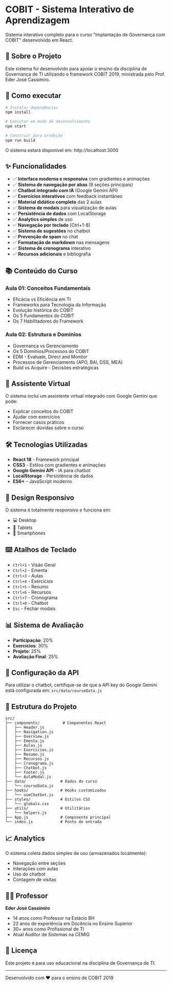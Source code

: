 # COBIT - Sistema Interativo de Aprendizagem


Sistema interativo completo para o curso "Implantação de Governança com COBIT" desenvolvido em React.

## 🎯 Sobre o Projeto

Este sistema foi desenvolvido para apoiar o ensino da disciplina de Governança de TI utilizando o framework COBIT 2019, ministrada pelo Prof. Eder José Cassimiro.

## 🚀 Como executar

```bash
# Instalar dependências
npm install

# Executar em modo de desenvolvimento
npm start

# Construir para produção
npm run build
```

O sistema estará disponível em: http://localhost:3000

## ✨ Funcionalidades

- ✅ **Interface moderna e responsiva** com gradientes e animações
- ✅ **Sistema de navegação por abas** (8 seções principais)
- ✅ **Chatbot integrado com IA** (Google Gemini API)
- ✅ **Exercícios interativos** com feedback instantâneo
- ✅ **Material didático completo** das 2 aulas
- ✅ **Sistema de modais** para visualização de aulas
- ✅ **Persistência de dados** com LocalStorage
- ✅ **Analytics simples** de uso
- ✅ **Navegação por teclado** (Ctrl+1-8)
- ✅ **Sistema de sugestões** no chatbot
- ✅ **Prevenção de spam** no chat
- ✅ **Formatação de markdown** nas mensagens
- ✅ **Sistema de cronograma** interativo
- ✅ **Recursos adicionais** e bibliografia

## 📚 Conteúdo do Curso

### Aula 01: Conceitos Fundamentais
- Eficácia vs Eficiência em TI
- Frameworks para Tecnologia da Informação  
- Evolução histórica do COBIT
- Os 5 Fundamentos do COBIT
- Os 7 Habilitadores do Framework

### Aula 02: Estrutura e Domínios
- Governança vs Gerenciamento
- Os 5 Domínios/Processos do COBIT
- EDM - Evaluate, Direct and Monitor
- Processos de Gerenciamento (APO, BAI, DSS, MEA)
- Build vs Acquire - Decisões estratégicas

## 🤖 Assistente Virtual

O sistema inclui um assistente virtual integrado com Google Gemini que pode:
- Explicar conceitos do COBIT
- Ajudar com exercícios
- Fornecer casos práticos
- Esclarecer dúvidas sobre o curso

## 🛠 Tecnologias Utilizadas

- **React 18** - Framework principal
- **CSS3** - Estilos com gradientes e animações
- **Google Gemini API** - IA para chatbot
- **LocalStorage** - Persistência de dados
- **ES6+** - JavaScript moderno

## 📱 Design Responsivo

O sistema é totalmente responsivo e funciona em:
- 💻 Desktop
- 📱 Tablets
- 📱 Smartphones

## ⌨️ Atalhos de Teclado

- `Ctrl+1` - Visão Geral
- `Ctrl+2` - Ementa
- `Ctrl+3` - Aulas
- `Ctrl+4` - Exercícios
- `Ctrl+5` - Resumo
- `Ctrl+6` - Recursos
- `Ctrl+7` - Cronograma
- `Ctrl+8` - Chatbot
- `Esc` - Fechar modais

## 📊 Sistema de Avaliação

- **Participação**: 20%
- **Exercícios**: 30%
- **Projeto**: 25%
- **Avaliação Final**: 25%

## 🔧 Configuração da API

Para utilizar o chatbot, certifique-se de que a API key do Google Gemini está configurada em:
`src/data/courseData.js`

## 📁 Estrutura do Projeto

```
src/
├── components/          # Componentes React
│   ├── Header.js
│   ├── Navigation.js
│   ├── Overview.js
│   ├── Ementa.js
│   ├── Aulas.js
│   ├── Exercicios.js
│   ├── Resumo.js
│   ├── Recursos.js
│   ├── Cronograma.js
│   ├── Chatbot.js
│   ├── Footer.js
│   └── AulaModal.js
├── data/               # Dados do curso
│   └── courseData.js
├── hooks/              # Hooks customizados
│   └── useChatbot.js
├── styles/             # Estilos CSS
│   └── globals.css
├── utils/              # Utilitários
│   └── helpers.js
├── App.js              # Componente principal
└── index.js            # Ponto de entrada
```

## 📈 Analytics

O sistema coleta dados simples de uso (armazenados localmente):
- Navegação entre seções
- Interações com aulas
- Uso do chatbot
- Contagem de visitas

## 👨‍🏫 Professor

**Eder José Cassimiro**
- 14 anos como Professor na Estácio BH
- 22 anos de experiência em Docência no Ensino Superior
- 30+ anos como Profissional de TI
- Atual Auditor de Sistemas na CEMIG

## 📄 Licença

Este projeto é para uso educacional na disciplina de Governança de TI.

---

Desenvolvido com ❤️ para o ensino de COBIT 2019
